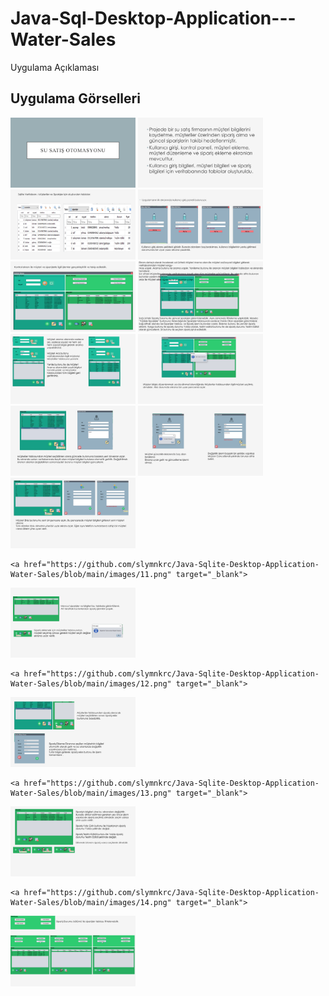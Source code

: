 # Java-Sql-Desktop-Application---Water-Sales

Uygulama Açıklaması

## Uygulama Görselleri

<p>
  
<a href="https://github.com/slymnkrc/Java-Sqlite-Desktop-Application-Water-Sales/blob/main/images/0.png" target="_blank">
<img src="https://github.com/slymnkrc/Java-Sqlite-Desktop-Application-Water-Sales/blob/main/images/0.png" width="200" style="max-width:100%;"></a>

<a href="https://github.com/slymnkrc/Java-Sqlite-Desktop-Application-Water-Sales/blob/main/images/1.png" target="_blank">
<img src="https://github.com/slymnkrc/Java-Sqlite-Desktop-Application-Water-Sales/blob/main/images/1.png" width="200" style="max-width:100%;"></a>
  
  <a href="https://github.com/slymnkrc/Java-Sqlite-Desktop-Application-Water-Sales/blob/main/images/2.png" target="_blank">
<img src="https://github.com/slymnkrc/Java-Sqlite-Desktop-Application-Water-Sales/blob/main/images/2.png" width="200" style="max-width:100%;"></a>
  
  <a href="https://github.com/slymnkrc/Java-Sqlite-Desktop-Application-Water-Sales/blob/main/images/3.png" target="_blank">
<img src="https://github.com/slymnkrc/Java-Sqlite-Desktop-Application-Water-Sales/blob/main/images/3.png" width="200" style="max-width:100%;"></a>
  
  <a href="https://github.com/slymnkrc/Java-Sqlite-Desktop-Application-Water-Sales/blob/main/images/4.png" target="_blank">
<img src="https://github.com/slymnkrc/Java-Sqlite-Desktop-Application-Water-Sales/blob/main/images/4.png" width="200" style="max-width:100%;"></a>
  
  <a href="https://github.com/slymnkrc/Java-Sqlite-Desktop-Application-Water-Sales/blob/main/images/5.png" target="_blank">
<img src="https://github.com/slymnkrc/Java-Sqlite-Desktop-Application-Water-Sales/blob/main/images/5.png" width="200" style="max-width:100%;"></a>
  
  <a href="https://github.com/slymnkrc/Java-Sqlite-Desktop-Application-Water-Sales/blob/main/images/6.png" target="_blank">
<img src="https://github.com/slymnkrc/Java-Sqlite-Desktop-Application-Water-Sales/blob/main/images/6.png" width="200" style="max-width:100%;"></a>
  
  <a href="https://github.com/slymnkrc/Java-Sqlite-Desktop-Application-Water-Sales/blob/main/images/7.png" target="_blank">
<img src="https://github.com/slymnkrc/Java-Sqlite-Desktop-Application-Water-Sales/blob/main/images/7.png" width="200" style="max-width:100%;"></a>
  
  <a href="https://github.com/slymnkrc/Java-Sqlite-Desktop-Application-Water-Sales/blob/main/images/8.png" target="_blank">
<img src="https://github.com/slymnkrc/Java-Sqlite-Desktop-Application-Water-Sales/blob/main/images/8.png" width="200" style="max-width:100%;"></a>
  
  <a href="https://github.com/slymnkrc/Java-Sqlite-Desktop-Application-Water-Sales/blob/main/images/9.png" target="_blank">
<img src="https://github.com/slymnkrc/Java-Sqlite-Desktop-Application-Water-Sales/blob/main/images/9.png" width="200" style="max-width:100%;"></a>
  
  <a href="https://github.com/slymnkrc/Java-Sqlite-Desktop-Application-Water-Sales/blob/main/images/10.png" target="_blank">
<img src="https://github.com/slymnkrc/Java-Sqlite-Desktop-Application-Water-Sales/blob/main/images/10.png" width="200" style="max-width:100%;"></a>
  
    <a href="https://github.com/slymnkrc/Java-Sqlite-Desktop-Application-Water-Sales/blob/main/images/11.png" target="_blank">
<img src="https://github.com/slymnkrc/Java-Sqlite-Desktop-Application-Water-Sales/blob/main/images/11.png" width="200" style="max-width:100%;"></a>
  
    <a href="https://github.com/slymnkrc/Java-Sqlite-Desktop-Application-Water-Sales/blob/main/images/12.png" target="_blank">
<img src="https://github.com/slymnkrc/Java-Sqlite-Desktop-Application-Water-Sales/blob/main/images/12.png" width="200" style="max-width:100%;"></a>
  
    <a href="https://github.com/slymnkrc/Java-Sqlite-Desktop-Application-Water-Sales/blob/main/images/13.png" target="_blank">
<img src="https://github.com/slymnkrc/Java-Sqlite-Desktop-Application-Water-Sales/blob/main/images/13.png" width="200" style="max-width:100%;"></a>
  
    <a href="https://github.com/slymnkrc/Java-Sqlite-Desktop-Application-Water-Sales/blob/main/images/14.png" target="_blank">
<img src="https://github.com/slymnkrc/Java-Sqlite-Desktop-Application-Water-Sales/blob/main/images/14.png" width="200" style="max-width:100%;"></a>
  
  
  
  </p>

